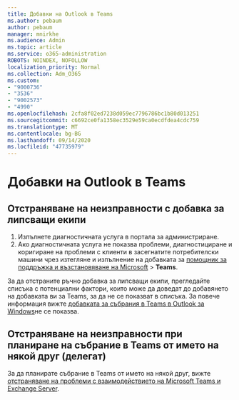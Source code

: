 ```yaml
---
title: Добавки на Outlook в Teams
ms.author: pebaum
author: pebaum
manager: mnirkhe
ms.audience: Admin
ms.topic: article
ms.service: o365-administration
ROBOTS: NOINDEX, NOFOLLOW
localization_priority: Normal
ms.collection: Adm_O365
ms.custom:
- "9000736"
- "3536"
- "9002573"
- "4990"
ms.openlocfilehash: 2cfa8f02ed7238d059ec7796786bc1b80d013251
ms.sourcegitcommit: c6692ce0fa1358ec3529e59ca0ecdfdea4cdc759
ms.translationtype: MT
ms.contentlocale: bg-BG
ms.lasthandoff: 09/14/2020
ms.locfileid: "47735979"
---
```

# <a name="teams-outlook-add-in"></a>Добавки на Outlook в Teams

## <a name="to-troubleshoot-a-missing-teams-outlook-add-in"></a>Отстраняване на неизправности с добавка за липсващи екипи

1. Изпълнете диагностичната услуга в портала за администриране. 
2. Ако диагностичната услуга не показва проблеми, диагностициране и коригиране на проблеми с клиенти в засегнатите потребителски машини чрез изтегляне и изпълнение на добавката за [помощник за поддръжка и възстановяване на Microsoft](https://aka.ms/SaRA-TeamsAddInScenario)  >  **Teams**.

За да отстраните ръчно добавка за липсващи екипи, прегледайте списъка с потенциални фактори, които може да доведат до добавянето на добавката ви за Teams, за да не се показват в списъка. За повече информация вижте [добавката за събрания в Teams в Outlook за Windows](https://docs.microsoft.com/microsoftteams/teams-add-in-for-outlook#teams-meeting-add-in-in-outlook-for-windows-does-not-show)не се показва.

## <a name="to-troubleshoot-scheduling-a-teams-meeting-on-behalf-of-someone-else-delegate"></a>Отстраняване на неизправности при планиране на събрание в Teams от името на някой друг (делегат)

За да планирате събрание в Teams от името на някой друг, вижте [отстраняване на проблеми с взаимодействието на Microsoft Teams и Exchange Server](https://docs.microsoft.com/microsoftteams/troubleshoot/known-issues/teams-exchange-interaction-issue).

